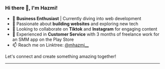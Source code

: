 
### Hi there 👋, I'm Hazmi!

- 💼 **Business Enthusiast** | Currently diving into web development
- 🌱 Passionate about **building websites** and exploring new tech
- 🎥 Looking to collaborate on **Tiktok** and **Instagram** for engaging content
- 🤝 Experienced in **Customer Service** with 3 months of freelance work for an SMM app on the Play Store
- 📫 Reach me on Linktree: [@mhazmi__](https://linktr.ee/Mhazmi)

Let's connect and create something amazing together!

---

